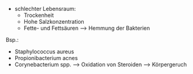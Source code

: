 - schlechter Lebensraum:
	- Trockenheit 
	- Hohe Salzkonzentration 
	- Fette- und Fettsäuren
	--> Hemmung der Bakterien

Bsp.:
- Staphylococcus aureus 
- Propionibacterium acnes
- Corynebacterium spp. --> Oxidation von Steroiden --> Körpergeruch